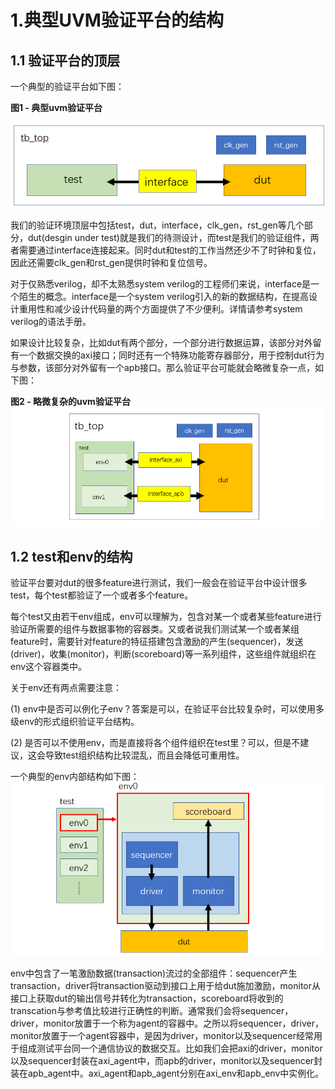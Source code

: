 # 1.典型UVM验证平台的结构    

## 1.1 验证平台的顶层     

一个典型的验证平台如下图：

**图1 - 典型uvm验证平台**

![](.\pic\tb1.PNG)

我们的验证环境顶层中包括test，dut，interface，clk_gen，rst_gen等几个部分，dut(desgin under test)就是我们的待测设计，而test是我们的验证组件，两者需要通过interface连接起来。同时dut和test的工作当然还少不了时钟和复位，因此还需要clk_gen和rst_gen提供时钟和复位信号。

对于仅熟悉verilog，却不太熟悉system verilog的工程师们来说，interface是一个陌生的概念。interface是一个system verilog引入的新的数据结构，在提高设计重用性和减少设计代码量的两个方面提供了不少便利。详情请参考system verilog的语法手册。  

如果设计比较复杂，比如dut有两个部分，一个部分进行数据运算，该部分对外留有一个数据交换的axi接口；同时还有一个特殊功能寄存器部分，用于控制dut行为与参数，该部分对外留有一个apb接口。那么验证平台可能就会略微复杂一点，如下图：   

**图2 - 略微复杂的uvm验证平台**    
![](.\pic\tb2.PNG)    

## 1.2 test和env的结构        

验证平台要对dut的很多feature进行测试，我们一般会在验证平台中设计很多test，每个test都验证了一个或者多个feature。

每个test又由若干env组成，env可以理解为，包含对某一个或者某些feature进行验证所需要的组件与数据事物的容器类。又或者说我们测试某一个或者某组feature时，需要针对feature的特征搭建包含激励的产生(sequencer)，发送(driver)，收集(monitor)，判断(scoreboard)等一系列组件，这些组件就组织在env这个容器类中。

关于env还有两点需要注意：

(1) env中是否可以例化子env？答案是可以，在验证平台比较复杂时，可以使用多级env的形式组织验证平台结构。

(2) 是否可以不使用env，而是直接将各个组件组织在test里？可以，但是不建议，这会导致test组织结构比较混乱，而且会降低可重用性。    

一个典型的env内部结构如下图：  
![](.\pic\env0.PNG)   

env中包含了一笔激励数据(transaction)流过的全部组件：sequencer产生transaction，driver将transaction驱动到接口上用于给dut施加激励，monitor从接口上获取dut的输出信号并转化为transaction，scoreboard将收到的transcation与参考值比较进行正确性的判断。通常我们会将sequencer，driver，monitor放置于一个称为agent的容器中。之所以将sequencer，driver，monitor放置于一个agent容器中，是因为driver，monitor以及sequencer经常用于组成测试平台同一个通信协议的数据交互。比如我们会把axi的driver，monitor以及sequencer封装在axi_agent中，而apb的driver，monitor以及sequencer封装在apb_agent中。axi_agent和apb_agent分别在axi_env和apb_env中实例化。










